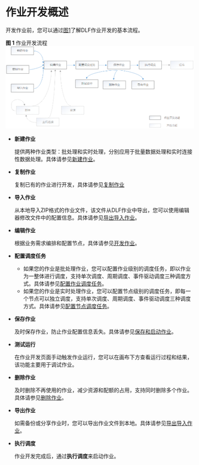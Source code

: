 # 作业开发概述<a name="dayu_01_0432"></a>

开发作业前，您可以通过[图1](#zh-cn_topic_0155308177_fig1161314581225)了解DLF作业开发的基本流程。

**图 1**  作业开发流程<a name="zh-cn_topic_0155308177_fig1161314581225"></a>  
![](figures/作业开发流程.png "作业开发流程")

-   **新建作业**

    提供两种作业类型：批处理和实时处理，分别应用于批量数据处理和实时连接性数据处理。具体请参见[新建作业](新建作业.md)。

-   **复制作业**

    复制已有的作业进行开发，具体请参见[复制作业](复制作业.md)

-   **导入作业**

    从本地导入ZIP格式的作业文件，该文件从DLF作业中导出，您可以使用编辑器修改文件中的配置信息。具体请参见[导出导入作业](导出导入作业.md)。

-   **编辑作业**

    根据业务需求编排和配置节点，具体请参见[开发作业](开发作业.md)。

-   **配置调度任务**
    -   如果您的作业是批处理作业，您可以配置作业级别的调度任务，即以作业为一整体进行调度，支持单次调度、周期调度、事件驱动调度三种调度方式。具体请参见[配置作业调度任务](开发作业.md#zh-cn_topic_0099797007_section1590152794714)。
    -   如果您的作业是实时处理作业，您可以配置节点级别的调度任务，即每一个节点可以独立调度，支持单次调度、周期调度、事件驱动调度三种调度方式。具体请参见[配置节点调度任务](开发作业.md#zh-cn_topic_0099797007_section644754422910)。

-   **保存作业**

    及时保存作业，防止作业配置信息丢失。具体请参见[保存和启动作业](开发作业.md#zh-cn_topic_0099797007_section1267113200395)。

-   **测试运行**

    在作业开发页面手动触发作业运行，您可以在画布下方查看运行过程和结果，该功能主要用于调试作业。

-   **删除作业**

    及时删除不再使用的作业，减少资源和配额的占用，支持同时删除多个作业。具体请参见[删除作业](删除作业.md)。

-   **导出作业**

    如需备份或分享作业时，您可以导出作业文件到本地。具体请参见[导出导入作业](导出导入作业.md)。

-   **执行调度**

    作业开发完成后，通过**执行调度**来启动作业。


